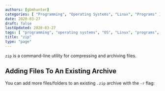 ```yaml
---
authors: [gbmhunter]
categories: [ "Programming", "Operating Systems", "Linux", "Programs" ]
date: 2020-03-27
draft: false
lastUpdated: 2020-03-27
tags: [ "programming", "operating systems", "OS", "Linux", "programs", "zip" ]
title: "zip"
type: "page"
---
```


`zip` is a command-line utility for compressing and archiving files.

## Adding Files To An Existing Archive

You can add more files/folders to an existing `.zip` archive with the `-r` flag:

```bash

```